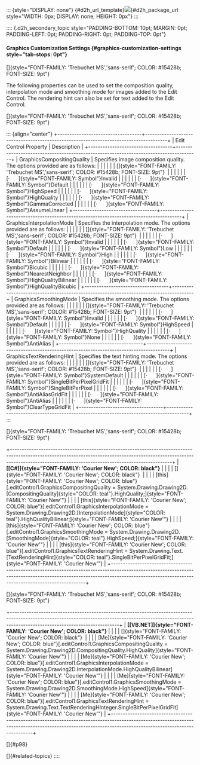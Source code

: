 ::: {style="DISPLAY: none"}
[](ms-xhelp:///?Id=d2h_url_template){#d2h_url_template}![](!package_url!){#d2h_package_url style="WIDTH: 0px; DISPLAY: none; HEIGHT: 0px"}
:::

:::: {.d2h_secondary_topic style="PADDING-BOTTOM: 10pt; MARGIN: 0pt; PADDING-LEFT: 0pt; PADDING-RIGHT: 0pt; PADDING-TOP: 0pt"}
#### Graphics Customization Settings {#graphics-customization-settings style="tab-stops: 0pt"}

[]{style="FONT-FAMILY: 'Trebuchet MS','sans-serif'; COLOR: #15428b; FONT-SIZE: 9pt"} 

The following properties can be used to set the composition quality, interpolation mode and smoothing mode for images added to the Edit Control. The rendering hint can also be set for text added to the Edit Control.

[]{style="FONT-FAMILY: 'Trebuchet MS','sans-serif'; COLOR: #15428b; FONT-SIZE: 9pt"} 

::: {align="center"}
+-----------------------------------+---------------------------------------------------------------------------------------+
| Edit Control Property             | Description                                                                           |
+-----------------------------------+---------------------------------------------------------------------------------------+
| GraphicsCompositingQuality        | Specifies image composition quality. The options provided are as follows:             |
|                                   |                                                                                       |
|                                   | []{style="FONT-FAMILY: 'Trebuchet MS','sans-serif'; COLOR: #15428b; FONT-SIZE: 9pt"}  |
|                                   |                                                                                       |
|                                   | [·      ]{style="FONT-FAMILY: Symbol"}Invalid                                         |
|                                   |                                                                                       |
|                                   | [·      ]{style="FONT-FAMILY: Symbol"}Default                                         |
|                                   |                                                                                       |
|                                   | [·      ]{style="FONT-FAMILY: Symbol"}HighSpeed                                       |
|                                   |                                                                                       |
|                                   | [·      ]{style="FONT-FAMILY: Symbol"}HighQuality                                     |
|                                   |                                                                                       |
|                                   | [·      ]{style="FONT-FAMILY: Symbol"}GammaCorrected                                  |
|                                   |                                                                                       |
|                                   | [·      ]{style="FONT-FAMILY: Symbol"}AssumeLinear                                    |
+-----------------------------------+---------------------------------------------------------------------------------------+
| GraphicsInterpolationMode         | Specifies the interpolation mode. The options provided are as follows:                |
|                                   |                                                                                       |
|                                   | []{style="FONT-FAMILY: 'Trebuchet MS','sans-serif'; COLOR: #15428b; FONT-SIZE: 9pt"}  |
|                                   |                                                                                       |
|                                   | [·      ]{style="FONT-FAMILY: Symbol"}Invalid                                         |
|                                   |                                                                                       |
|                                   | [·      ]{style="FONT-FAMILY: Symbol"}Default                                         |
|                                   |                                                                                       |
|                                   | [·      ]{style="FONT-FAMILY: Symbol"}Low                                             |
|                                   |                                                                                       |
|                                   | [·      ]{style="FONT-FAMILY: Symbol"}High                                            |
|                                   |                                                                                       |
|                                   | [·      ]{style="FONT-FAMILY: Symbol"}Bilinear                                        |
|                                   |                                                                                       |
|                                   | [·      ]{style="FONT-FAMILY: Symbol"}Bicubic                                         |
|                                   |                                                                                       |
|                                   | [·      ]{style="FONT-FAMILY: Symbol"}NearestNeighbor                                 |
|                                   |                                                                                       |
|                                   | [·      ]{style="FONT-FAMILY: Symbol"}HighQualityBilinear                             |
|                                   |                                                                                       |
|                                   | [·      ]{style="FONT-FAMILY: Symbol"}HighQualityBicubic                              |
+-----------------------------------+---------------------------------------------------------------------------------------+
| GraphicsSmoothingMode             | Specifies the smoothing mode. The options provided are as follows:                    |
|                                   |                                                                                       |
|                                   | []{style="FONT-FAMILY: 'Trebuchet MS','sans-serif'; COLOR: #15428b; FONT-SIZE: 9pt"}  |
|                                   |                                                                                       |
|                                   | [·      ]{style="FONT-FAMILY: Symbol"}Invalid                                         |
|                                   |                                                                                       |
|                                   | [·      ]{style="FONT-FAMILY: Symbol"}Default                                         |
|                                   |                                                                                       |
|                                   | [·      ]{style="FONT-FAMILY: Symbol"}HighSpeed                                       |
|                                   |                                                                                       |
|                                   | [·      ]{style="FONT-FAMILY: Symbol"}HighQuality                                     |
|                                   |                                                                                       |
|                                   | [·      ]{style="FONT-FAMILY: Symbol"}None                                            |
|                                   |                                                                                       |
|                                   | [·      ]{style="FONT-FAMILY: Symbol"}AntiAlias                                       |
+-----------------------------------+---------------------------------------------------------------------------------------+
| GraphicsTextRenderingHint         | Specifies the text hinting mode. The options provided are as follows:                 |
|                                   |                                                                                       |
|                                   | []{style="FONT-FAMILY: 'Trebuchet MS','sans-serif'; COLOR: #15428b; FONT-SIZE: 9pt"}  |
|                                   |                                                                                       |
|                                   | [·      ]{style="FONT-FAMILY: Symbol"}SystemDefault                                   |
|                                   |                                                                                       |
|                                   | [·      ]{style="FONT-FAMILY: Symbol"}SingleBitPerPixelGridFit                        |
|                                   |                                                                                       |
|                                   | [·      ]{style="FONT-FAMILY: Symbol"}SingleBitPerPixel                               |
|                                   |                                                                                       |
|                                   | [·      ]{style="FONT-FAMILY: Symbol"}AntiAliasGridFit                                |
|                                   |                                                                                       |
|                                   | [·      ]{style="FONT-FAMILY: Symbol"}AntiAlias                                       |
|                                   |                                                                                       |
|                                   | [·      ]{style="FONT-FAMILY: Symbol"}ClearTypeGridFit                                |
+-----------------------------------+---------------------------------------------------------------------------------------+
:::

[]{style="FONT-FAMILY: 'Trebuchet MS','sans-serif'; COLOR: #15428b; FONT-SIZE: 9pt"} 

+-------------------------------------------------------------------------------------------------------------------------------------------------------------------------------------------------------------------------------+
| **[\[C#\]]{style="FONT-FAMILY: 'Courier New'; COLOR: black"}**                                                                                                                                                                |
|                                                                                                                                                                                                                               |
| []{style="FONT-FAMILY: 'Courier New'; COLOR: black"}                                                                                                                                                                          |
|                                                                                                                                                                                                                               |
| [this]{style="FONT-FAMILY: 'Courier New'; COLOR: blue"}[.editControl1.GraphicsCompositingQuality = System.Drawing.Drawing2D.[CompositingQuality]{style="COLOR: teal"}.HighQuality;]{style="FONT-FAMILY: 'Courier New'"}       |
|                                                                                                                                                                                                                               |
| [this]{style="FONT-FAMILY: 'Courier New'; COLOR: blue"}[.editControl1.GraphicsInterpolationMode = System.Drawing.Drawing2D.[InterpolationMode]{style="COLOR: teal"}.HighQualityBilinear;]{style="FONT-FAMILY: 'Courier New'"} |
|                                                                                                                                                                                                                               |
| [this]{style="FONT-FAMILY: 'Courier New'; COLOR: blue"}[.editControl1.GraphicsSmoothingMode = System.Drawing.Drawing2D.[SmoothingMode]{style="COLOR: teal"}.HighSpeed;]{style="FONT-FAMILY: 'Courier New'"}                   |
|                                                                                                                                                                                                                               |
| [this]{style="FONT-FAMILY: 'Courier New'; COLOR: blue"}[.editControl1.GraphicsTextRenderingHint = System.Drawing.Text.[TextRenderingHint]{style="COLOR: teal"}.SingleBitPerPixelGridFit;]{style="FONT-FAMILY: 'Courier New'"} |
+-------------------------------------------------------------------------------------------------------------------------------------------------------------------------------------------------------------------------------+

[]{style="FONT-FAMILY: 'Trebuchet MS','sans-serif'; COLOR: #15428b; FONT-SIZE: 9pt"} 

+---------------------------------------------------------------------------------------------------------------------------------------------------------------------------------------------------------+
| **[\[VB.NET\]]{style="FONT-FAMILY: 'Courier New'; COLOR: black"}**                                                                                                                                      |
|                                                                                                                                                                                                         |
| []{style="FONT-FAMILY: 'Courier New'; COLOR: black"}                                                                                                                                                    |
|                                                                                                                                                                                                         |
| [Me]{style="FONT-FAMILY: 'Courier New'; COLOR: blue"}[.editControl1.GraphicsCompositingQuality = System.Drawing.Drawing2D.CompositingQuality.HighQuality]{style="FONT-FAMILY: 'Courier New'"}           |
|                                                                                                                                                                                                         |
| [Me]{style="FONT-FAMILY: 'Courier New'; COLOR: blue"}[.editControl1.GraphicsInterpolationMode = System.Drawing.Drawing2D.InterpolationMode.HighQualityBilinear]{style="FONT-FAMILY: 'Courier New'"}     |
|                                                                                                                                                                                                         |
| [Me]{style="FONT-FAMILY: 'Courier New'; COLOR: blue"}[.editControl1.GraphicsSmoothingMode = System.Drawing.Drawing2D.SmoothingMode.HighSpeed]{style="FONT-FAMILY: 'Courier New'"}                       |
|                                                                                                                                                                                                         |
| [Me]{style="FONT-FAMILY: 'Courier New'; COLOR: blue"}[.editControl1.GraphicsTextRenderingHint = System.Drawing.Text.TextRenderingHInteger.SingleBitPerPixelGridFit]{style="FONT-FAMILY: 'Courier New'"} |
+---------------------------------------------------------------------------------------------------------------------------------------------------------------------------------------------------------+

[]{#p98} 

[]{#related-topics}
::::
